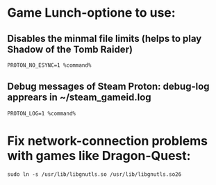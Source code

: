 # Game Lunch-optione to use:
## Disables the minmal file limits (helps to play Shadow of the Tomb Raider)
```
PROTON_NO_ESYNC=1 %command%
```

## Debug messages of Steam Proton: debug-log apprears in ~/steam\_gameid.log
```
PROTON_LOG=1 %command%
```

# Fix network-connection problems with games like Dragon-Quest:
```
sudo ln -s /usr/lib/libgnutls.so /usr/lib/libgnutls.so26
```
